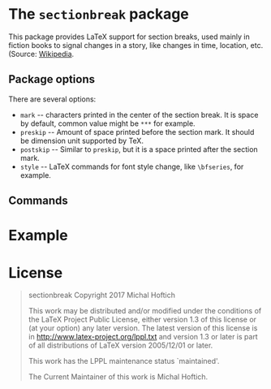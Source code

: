 # The `sectionbreak` package

This package provides LaTeX support for section breaks, used mainly in fiction
books to signal changes in a story, like changes in time, location, etc.
(Source: [Wikipedia](https://en.wikipedia.org/wiki/Section_(typography)).


## Package options

There are several options:

- `mark` -- characters printed in the center of the section break. It is space
  by default, common value might be `***` for example.
- `preskip` -- Amount of space printed before the section mark. It should be
  dimension unit supported by TeX.
- `postskip` -- Similar to `preskip`, but it is a space printed after the
  section mark.
- `style` -- LaTeX commands for font style change, like `\bfseries`, for example.

## Commands

# Example

# License


> sectionbreak
> Copyright 2017 Michal Hoftich
>
> This work may be distributed and/or modified under the
> conditions of the LaTeX Project Public License, either version 1.3
> of this license or (at your option) any later version.
> The latest version of this license is in
>   http://www.latex-project.org/lppl.txt
> and version 1.3 or later is part of all distributions of LaTeX
> version 2005/12/01 or later.
>
> This work has the LPPL maintenance status `maintained'.
> 
> The Current Maintainer of this work is Michal Hoftich.
